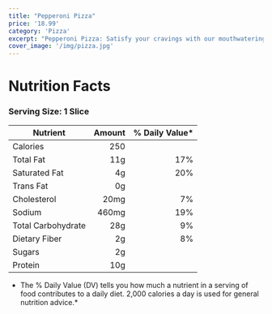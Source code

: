 ```yaml
---
title: "Pepperoni Pizza"
price: '18.99'
category: 'Pizza'
excerpt: "Pepperoni Pizza: Satisfy your cravings with our mouthwatering Pepperoni Pizza. Our classic pizza features a crispy, thin crust, tangy tomato sauce, and generous amounts of zesty pepperoni slices, all topped off with melted mozzarella cheese."
cover_image: '/img/pizza.jpg'
---
```


# Nutrition Facts

### Serving Size: 1 Slice

| Nutrient             | Amount   | % Daily Value* |
|----------------------|---------:|---------------:|
| Calories             | 250      |                |
| Total Fat            | 11g      | 17%            |
| Saturated Fat        | 4g       | 20%            |
| Trans Fat            | 0g       |                |
| Cholesterol          | 20mg     | 7%             |
| Sodium               | 460mg    | 19%            |
| Total Carbohydrate   | 28g      | 9%             |
| Dietary Fiber        | 2g       | 8%             |
| Sugars               | 2g       |                |
| Protein              | 10g      |                |


* The % Daily Value (DV) tells you how much a nutrient in a serving of food contributes to a daily diet. 2,000 calories a day is used for general nutrition advice.*